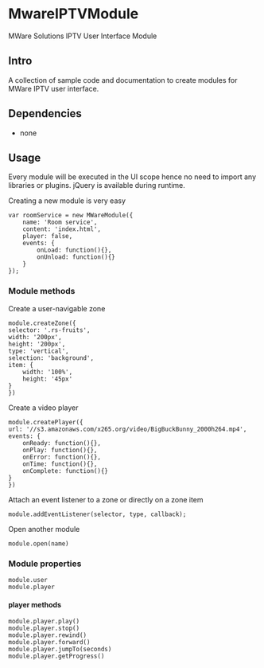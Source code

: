 # MwareIPTVModule
MWare Solutions IPTV User Interface Module

## Intro
A collection of sample code and documentation to create modules for MWare IPTV user interface.

## Dependencies
* none

## Usage
Every module will be executed in the UI scope hence no need to import any libraries or plugins. jQuery is available during runtime.

Creating a new module is very easy

    var roomService = new MWareModule({
        name: 'Room service',
        content: 'index.html',
        player: false,
        events: {
            onLoad: function(){},
            onUnload: function(){}
        }
    });

### Module methods
Create a user-navigable zone

    module.createZone({
	selector: '.rs-fruits',
	width: '200px',
	height: '200px',
	type: 'vertical',
	selection: 'background',
	item: {
	    width: '100%',
	    height: '45px'
	}
    })

Create a video player

    module.createPlayer({
	url: '//s3.amazonaws.com/x265.org/video/BigBuckBunny_2000h264.mp4',
	events: {
	    onReady: function(){},
	    onPlay: function(){},
	    onError: function(){},
	    onTime: function(){},
	    onComplete: function(){}
	}
    })

Attach an event listener to a zone or directly on a zone item

    module.addEventListener(selector, type, callback);

Open another module

    module.open(name)

### Module properties

    module.user
    module.player    

#### player methods
    module.player.play()
    module.player.stop()
    module.player.rewind()    
    module.player.forward()
    module.player.jumpTo(seconds)
    module.player.getProgress()
    
    
    
